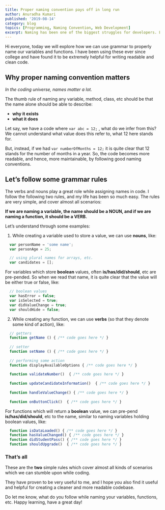 ```yaml
---
title: Proper naming convention pays off in long run
author: Anuradha Kumari
published: '2019-08-14'
category: blog
topics: [Programming, Naming Convention, Web Development]
excerpt: Naming has been one of the biggest struggles for developers. Let's explore how we can use grammar to properly name our variables and functions.
---
```


Hi everyone, today we will explore how we can use grammar to properly name our variables and functions. I have been using these ever since college and have found it to be extremely helpful for writing readable and clean code.

## Why proper naming convention matters

*In the coding universe, names matter a lot.*

The thumb rule of naming any variable, method, class, etc should be that the name alone should be able to describe:

- **why it exists**
- **what it does**

Let say, we have a code where `var abc = 12;` , what do we infer from this?
We cannot understand what value does this refer to, what 12 here stands for.

But, instead, if we had `var numberOfMonths = 12;` it is quite clear that 12 stands for the number of months in a year.
So, the code becomes more readable, and hence, more maintainable, by following good naming conventions.

## Let’s follow some grammar rules

The verbs and nouns play a great role while assigning names in code. I follow the following two rules, and my life has been so much easy. The rules are very simple, and cover almost all scenarios:

**If we are naming a variable, the name should be a NOUN, and if we are naming a function, it should be a VERB.**

Let’s understand through some examples:

1. While creating a variable used to store a value, we can use **nouns**, like:

  ``` javascript
    var personName = 'some name';
    var personAge = 25;

    // using plural names for arrays, etc.
    var candidates = [];
  ```

  For variables which store **boolean** values, often **is/has/did/should**, etc are pre-pended. So when we read that name,   it is quite clear that the value will be either true or false, like:

  ``` javascript
    // boolean values
    var hasError = false;
    var isSelected = true;
    var didValueChange = true;
    var shouldHide = false;
  ```
  
2. While creating any function, we can use **verbs** (so that they denote some kind of action), like:
  
  ``` javascript
    // getters
    function getName () { /** code goes here */ }
    
    // setter
    function setName () { /** code goes here */ }
    
    // performing some action
    function displayAvailableOptions { /** code goes here */ }
    
    function validateNumber()  { /** code goes here */ }
    
    function updateCandidateInformation()  { /** code goes here */ }
    
    function handleValueChange() { /** code goes here */ }
    
    function onButtonClick()  { /** code goes here */ }
  ```
  
  For functions which will return a **boolean** value, we can pre-pend **is/has/did/should**, etc to the name, similar to naming variables holding boolean values, like:

  ``` javascript
    function isDataLoaded() { /** code goes here */ }
    function hasValueChanged() { /** code goes here */ }
    function didStudentPass() { /** code goes here */ }
    function shouldUpgrade()  { /** code goes here */ }
  ```
  
### That’s all

These are the **two** simple rules which cover almost all kinds of scenarios which we can stumble upon while coding.

They have proven to be very useful to me, and I hope you also find it useful and helpful for creating a cleaner and more readable codebase.

Do let me know, what do you follow while naming your variables, functions, etc.
Happy learning, have a great day!
